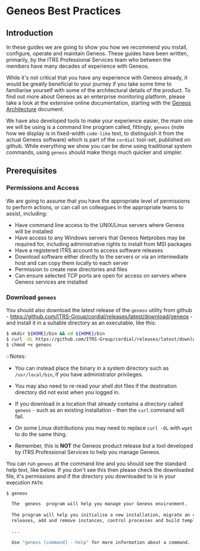 # Geneos Best Practices

## Introduction

In these guides we are going to show you how we recommend you install, configure, operate and maintain Geneos. These guides have been written, primarily, by the ITRS Professional Services team who between the members have many decades of experience with Geneos.

While it's not critical that you have any experience with Geneos already, it would be greatly beneficial to your journey if you take some time to familiarise yourself with some of the architectural details of the product. To find out more about Geneos as an enterprise monitoring platform, please take a look at the extensive online documentation, starting with the [Geneos Architecture](https://docs.itrsgroup.com/docs/geneos/6.6.0/getting-started/architecture/index.html) document.

We have also developed tools to make your experience easier, the main one we will be using is a command line program called, fittingly, `geneos` (note how we display is in fixed-width `code-like` text, to distinguish it from the actual Geneos software) which is part of the `cordial` tool-set, published on github. While everything we show you can be done using traditional system commands, using `geneos` should make things much quicker and simpler.

## Prerequisites

### Permissions and Access

We are going to assume that you have the appropriate level of permissions to perform actions, or can call on colleagues in the appropriate teams to assist, including:

* Have command line access to the UNIX/Linux servers where Geneos will be installed
* Have access to any Windows servers that Geneos Netprobes may be required for, including administrative rights to install from MSI packages
* Have a registered ITRS account to access software releases
* Download software either directly to the servers or via an intermediate host and can copy them locally to each server
* Permission to create new directories and files
* Can ensure selected TCP ports are open for access on servers where Geneos services are installed

### Download `geneos`

You should also download the latest release of the `geneos` utility from github - <https://github.com/ITRS-Group/cordial/releases/latest/download/geneos> - and install it in a suitable directory as an executable, like this:

```bash
$ mkdir ${HOME}/bin && cd ${HOME}/bin
$ curl -OL https://github.com/ITRS-Group/cordial/releases/latest/download/geneos
$ chmod +x geneos
```

💡Notes:

* You can instead place the binary in a system directory such as `/usr/local/bin`, if you have administrator privileges.

* You may also need to re-read your shell dot files if the destination directory did not exist when you logged in.

* If you download in a location that already contains a *directory* called `geneos` - such as an existing installation - then the `curl` command will fail.

* On some Linux distributions you may need to replace `curl -OL` with `wget` to do the same thing.

* Remember, this is **NOT** the Geneos product release but a tool developed by ITRS Professional Services to help you manage Geneos.

You can run `geneos` at the command line and you should see the standard help text, like below. If you don't see this then please check the downloaded file, it's permissions and if the directory you downloaded to is in your execution `PATH`.

```bash
$ geneos

  The  geneos  program will help you manage your Geneos environment.                                                          
                                                                                                                              
  The program will help you initialise a new installation, migrate an old  geneos-utils  one, install and update software     
  releases, add and remove instances, control processes and build template based configuration files for SANs and more.

  ...
  
  Use "geneos [command] --help" for more information about a command.
```


